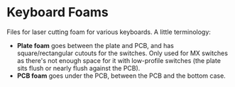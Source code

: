 # Keyboard Foams
Files for laser cutting foam for various keyboards. A little terminology:

- **Plate foam** goes between the plate and PCB, and has square/rectangular cutouts for the switches. Only used for MX switches as there's not enough space for it with low-profile switches (the plate sits flush or nearly flush against the PCB).
- **PCB foam** goes under the PCB, between the PCB and the bottom case.